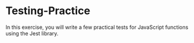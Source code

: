 # Testing-Practice
 In this exercise, you will write a few practical tests for JavaScript functions using the Jest library.
